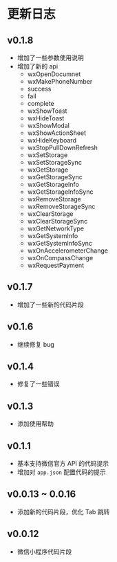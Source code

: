 # 更新日志

## v0.1.8

- 增加了一些参数使用说明
- 增加了新的 api
  - wxOpenDocumnet
  - wxMakePhoneNumber
  - success
  - fail
  - complete
  - wxShowToast
  - wxHideToast
  - wxShowModal
  - wxShowActionSheet
  - wxHideKeyboard
  - wxStopPullDownRefresh
  - wxSetStorage
  - wxSetStorageSync
  - wxGetStorage
  - wxGetStorageSync
  - wxGetStorageInfo
  - wxGetStorageInfoSync
  - wxRemoveStorage
  - wxRemoveStorageSync
  - wxClearStorage
  - wxClearStorageSync
  - wxGetNetworkType
  - wxGetSystemInfo
  - wxGetSystemInfoSync
  - wxOnAccelerometerChange
  - wxOnCompassChange
  - wxRequestPayment

## v0.1.7

- 增加了一些新的代码片段

## v0.1.6

- 继续修复 bug

## v0.1.4

- 修复了一些错误

## v0.1.3

- 添加使用帮助

## v0.1.1

- 基本支持微信官方 API 的代码提示
- 增加对 `app.json` 配置代码的提示

## v0.0.13 ~ 0.0.16

- 添加新的代码片段，优化 Tab 跳转

## v0.0.12

- 微信小程序代码片段
